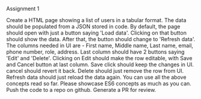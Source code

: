 Assignment 1 


Create a HTML page showing a list of users in a tabular format.
The data should be populated from a JSON stored in code.
By default, the page should open with just a button saying 'Load data'. Clicking on that button should show the data.
After that, the button should change to 'Refresh data'. The columns needed in UI are - First name, Middle name, Last name, email, phone number, role, address. Last column should have 2 buttons saying 'Edit' and 'Delete'.
Clicking on Edit should make the row editable, with Save and Cancel button at last column. Save click should keep the changes in UI. cancel should revert it back. Delete should just remove the row from UI. Refresh data should just reload the data again. You can use all the above concepts read so far. 
Please showcase ES6 concepts as much as you can. Push the code to a repo on github. Generate a PR for review.
